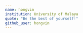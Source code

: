 ```yaml
---
name: hongvin
institution: University of Malaya
quote: "Be the best of yourself!"
github_user: hongvin
---
```

